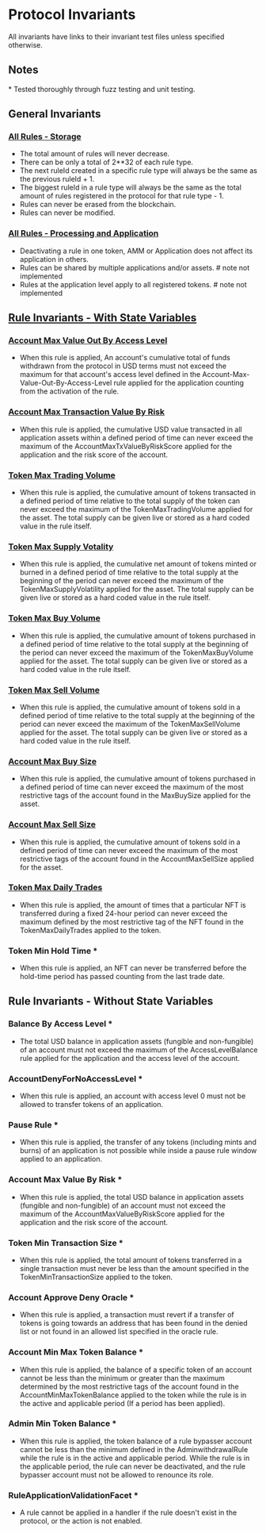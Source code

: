 # Protocol Invariants

All invariants have links to their invariant test files unless specified otherwise.

## Notes

\* Tested thoroughly through fuzz testing and unit testing.


## General Invariants

### [All Rules - Storage](/test/protocol/economic/invariant/rules/)

- The total amount of rules will never decrease.
- There can be only a total of 2**32 of each rule type.
- The next ruleId created in a specific rule type will always be the same as the previous ruleId + 1.
- The biggest ruleId in a rule type will always be the same as the total amount of rules registered in the protocol for that rule type - 1.
- Rules can never be erased from the blockchain.
- Rules can never be modified.

### [All Rules - Processing and Application](/test/client/token/invariant/)

- Deactivating a rule in one token, AMM or Application does not affect its application in others.
- Rules can be shared by multiple applications and/or assets. # note not implemented
- Rules at the application level apply to all registered tokens. # note not implemented
  
## [Rule Invariants - With State Variables](/test/client/token/invariant/)

### [Account Max Value Out By Access Level](/test/client/token/invariant/accountMaxValueOutByAccessLevel/RuleProcessingAccountMaxValueOutByAccessLevelMulti.t.i.sol)

- When this rule is applied, An account's cumulative total of funds withdrawn from the protocol in USD terms must not exceed the maximum for that account's access level defined in the Account-Max-Value-Out-By-Access-Level rule applied for the application counting from the activation of the rule. 

### [Account Max Transaction Value By Risk](/test/client/token/invariant/accountMaxTxValueByRiskScore/RuleProcessingAccountMaxTxValueByRiskScoreMulti.t.i.sol)

- When this rule is applied, the cumulative USD value transacted in all application assets within a defined period of time can never exceed the maximum of the AccountMaxTxValueByRiskScore applied for the application and the risk score of the account.

### [Token Max Trading Volume](/test/client/token/invariant/tokenMaxTradingVolume/RuleProcessingTokenMaxTradingVolumeMulti.t.i.sol)

- When this rule is applied, the cumulative amount of tokens transacted in a defined period of time relative to the total supply of the token can never exceed the maximum of the TokenMaxTradingVolume applied for the asset. The total supply can be given live or stored as a hard coded value in the rule itself.

### [Token Max Supply Votality](/test/client/token/invariant/tokenMaxSupplyVolatility/RuleProcessingTokenMaxSupplyVolatilityMulti.t.i.sol)

- When this rule is applied, the cumulative net amount of tokens minted or burned in a defined period of time relative to the total supply at the beginning of the period can never exceed the maximum of the TokenMaxSupplyVolatility applied for the asset. The total supply can be given live or stored as a hard coded value in the rule itself.

### [Token Max Buy Volume](/test/client/token/invariant/tokenMaxBuyVolume/RuleProcessingTokenMaxBuyVolumeMulti.t.i.sol)

- When this rule is applied, the cumulative amount of tokens purchased in a defined period of time relative to the total supply at the beginning of the period can never exceed the maximum of the TokenMaxBuyVolume applied for the asset. The total supply can be given live or stored as a hard coded value in the rule itself.

### [Token Max Sell Volume](/test/client/token/invariant/tokenMaxSellVolume/RuleProcessingTokenMaxSellVolumeMulti.t.i.sol)

- When this rule is applied, the cumulative amount of tokens sold in a defined period of time relative to the total supply at the beginning of the period can never exceed the maximum of the TokenMaxSellVolume applied for the asset. The total supply can be given live or stored as a hard coded value in the rule itself.

### [Account Max Buy Size](/test/client/token/invariant/accountMaxBuySize/RuleProcessingAccountMaxBuySizeMulti.t.i.sol)

- When this rule is applied, the cumulative amount of tokens purchased in a defined period of time can never exceed the maximum of the most restrictive tags of the account found in the MaxBuySize applied for the asset.  

### [Account Max Sell Size](/test/client/token/invariant/accountMaxSellSize/RuleProcessingAccountMaxSellSizeMulti.t.i.sol)

- When this rule is applied, the cumulative amount of tokens sold in a defined period of time can never exceed the maximum of the most restrictive tags of the account found in the AccountMaxSellSize applied for the asset.  

### [Token Max Daily Trades](/test/client/token/invariant/tokenMaxDailyTrades/RuleProcessingTokenMaxDailyTradesMulti.t.i.sol)

- When this rule is applied, the amount of times that a particular NFT is transferred during a fixed 24-hour period can never exceed the maximum defined by the most restrictive tag of the NFT found in the TokenMaxDailyTrades applied to the token.

### Token Min Hold Time *

- When this rule is applied, an NFT can never be transferred before the hold-time period has passed counting from the last trade date.

## Rule Invariants - Without State Variables

### Balance By Access Level *

- The total USD balance in application assets (fungible and non-fungible) of an account must not exceed the maximum of the AccessLevelBalance rule applied for the application and the access level of the account.

### AccountDenyForNoAccessLevel *

- When this rule is applied, an account with access level 0 must not be allowed to transfer tokens of an application.

### Pause Rule *

- When this rule is applied, the transfer of any tokens (including mints and burns) of an application is not possible while inside a pause rule window applied to an application.

### Account Max Value By Risk *

- When this rule is applied, the total USD balance in application assets (fungible and non-fungible) of an account must not exceed the maximum of the AccountMaxValueByRiskScore applied for the application and the risk score of the account.

### Token Min Transaction Size *

- When this rule is applied, the total amount of tokens transferred in a single transaction must never be less than the amount specified in the TokenMinTransactionSize applied to the token.

### Account Approve Deny Oracle *

- When this rule is applied, a transaction must revert if a transfer of tokens is going towards an address that has been found in the denied list or not found in an allowed list specified in the oracle rule.

### Account Min Max Token Balance *

- When this rule is applied, the balance of a specific token of an account cannot be less than the minimum or greater than the maximum determined by the most restrictive tags of the account found in the AccountMinMaxTokenBalance applied to the token while the rule is in the active and applicable period (If a period has been applied).

### Admin Min Token Balance *

- When this rule is applied, the token balance of a rule bypasser account cannot be less than the minimum defined in the AdminwithdrawalRule while the rule is in the active and applicable period. While the rule is in the applicable period, the rule can never be deactivated, and the rule bypasser account must not be allowed to renounce its role.

### RuleApplicationValidationFacet *

- A rule cannot be applied in a handler if the rule doesn't exist in the protocol, or the action is not enabled.


